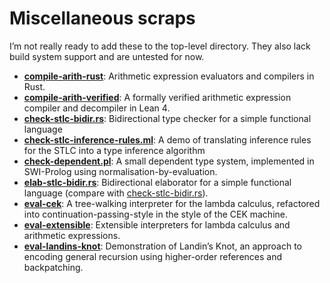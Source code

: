 # Miscellaneous scraps

I’m not really ready to add these to the top-level directory. They also lack
build system support and are untested for now.

- [**compile-arith-rust**](./compile-arith-rust/):
  Arithmetic expression evaluators and compilers in Rust.
- [**compile-arith-verified**](./compile-arith-verified/):
  A formally verified arithmetic expression compiler and decompiler in Lean 4.
- [**check-stlc-bidir.rs**](./check-stlc-bidir.rs):
  Bidirectional type checker for a simple functional language
- [**check-stlc-inference-rules.ml**](./check-stlc-inference-rules.ml):
  A demo of translating inference rules for the STLC into a type inference algorithm
- [**check-dependent.pl**](./check-dependent.pl):
  A small dependent type system, implemented in SWI-Prolog using normalisation-by-evaluation.
- [**elab-stlc-bidir.rs**](./elab-stlc-bidir.rs):
  Bidirectional elaborator for a simple functional language
  (compare with [check-stlc-bidir.rs](./check-stlc-bidir.rs)).
- [**eval-cek**](./eval-cek.ml): A tree-walking interpreter for the lambda
  calculus, refactored into continuation-passing-style in the style of the
  CEK machine.
- [**eval-extensible**](./eval-extensible.ml): Extensible interpreters for
  lambda calculus and arithmetic expressions.
- [**eval-landins-knot**](./eval-landins-knot.ml):
  Demonstration of Landin’s Knot, an approach to encoding general recursion
  using higher-order references and backpatching.

